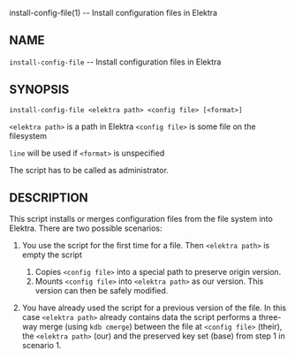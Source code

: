 install-config-file(1) -- Install configuration files in Elektra

## NAME

`install-config-file` -- Install configuration files in Elektra

## SYNOPSIS

`install-config-file <elektra path> <config file> [<format>]`

`<elektra path>` is a path in Elektra
`<config file>` is some file on the filesystem

`line` will be used if `<format>` is unspecified

The script has to be called as administrator.

## DESCRIPTION

This script installs or merges configuration files from the file system into
Elektra. There are two possible scenarios:

1. You use the script for the first time for a file. Then `<elektra path>` is empty the script

   1. Copies `<config file>` into a special path to preserve origin version.
   2. Mounts `<config file>` into `<elektra path>` as our version. This version can then be safely modified.

2. You have already used the script for a previous version of the file. In this case `<elektra path>` already contains data the script performs a three-way
   merge (using `kdb cmerge`) between the file at `<config file>` (their), the `<elektra path>` (our)
   and the preserved key set (base) from step 1 in scenario 1.
